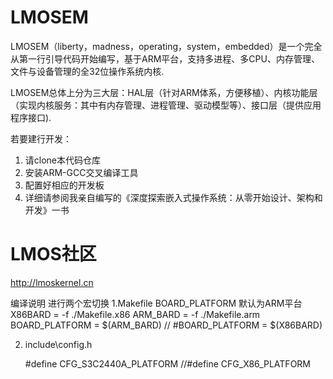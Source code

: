 # LMOSEM

LMOSEM（liberty，madness，operating，system，embedded）是一个完全从第一行引导代码开始编写，基于ARM平台，支持多进程、多CPU、内存管理、文件与设备管理的全32位操作系统内核.

LMOSEM总体上分为三大层：HAL层（针对ARM体系，方便移植）、内核功能层（实现内核服务：其中有内存管理、进程管理、驱动模型等）、接口层（提供应用程序接口).


若要建行开发：

1. 请clone本代码仓库
2. 安装ARM-GCC交叉编译工具
3. 配置好相应的开发板
4. 详细请参阅我亲自编写的《深度探索嵌入式操作系统：从零开始设计、架构和开发》一书

# LMOS社区

http://lmoskernel.cn

编译说明
	进行两个宏切换
1.Makefile  BOARD_PLATFORM  默认为ARM平台
	X86BARD = -f ./Makefile.x86
	ARM_BARD = -f ./Makefile.arm
	BOARD_PLATFORM = $(ARM_BARD)	//
	#BOARD_PLATFORM = $(X86BARD)

2. include\config.h

	#define CFG_S3C2440A_PLATFORM
	//#define CFG_X86_PLATFORM